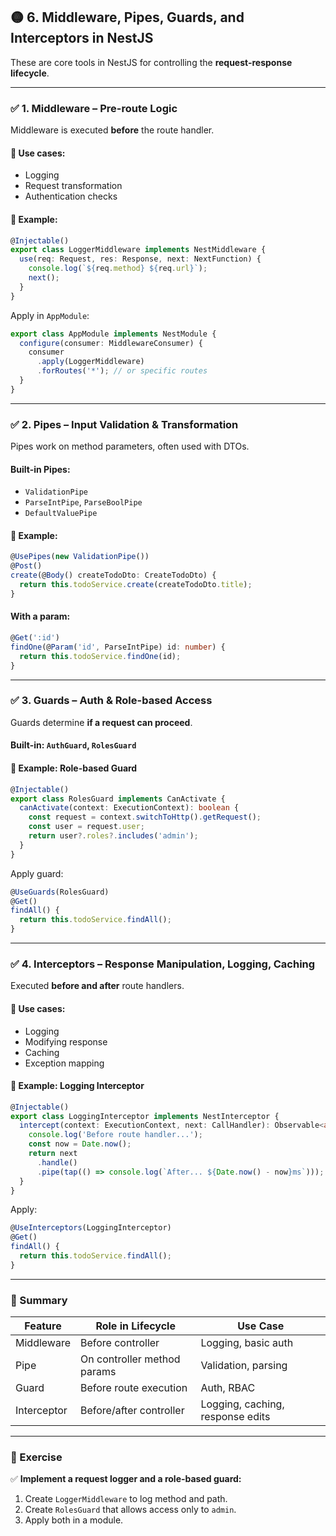 
## 🟡 **6. Middleware, Pipes, Guards, and Interceptors in NestJS**

These are core tools in NestJS for controlling the **request-response lifecycle**.

---

### ✅ **1. Middleware – Pre-route Logic**

Middleware is executed **before** the route handler.

#### 🔧 Use cases:

* Logging
* Request transformation
* Authentication checks

#### 🧱 Example:

```ts
@Injectable()
export class LoggerMiddleware implements NestMiddleware {
  use(req: Request, res: Response, next: NextFunction) {
    console.log(`${req.method} ${req.url}`);
    next();
  }
}
```

Apply in `AppModule`:

```ts
export class AppModule implements NestModule {
  configure(consumer: MiddlewareConsumer) {
    consumer
      .apply(LoggerMiddleware)
      .forRoutes('*'); // or specific routes
  }
}
```

---

### ✅ **2. Pipes – Input Validation & Transformation**

Pipes work on method parameters, often used with DTOs.

#### Built-in Pipes:

* `ValidationPipe`
* `ParseIntPipe`, `ParseBoolPipe`
* `DefaultValuePipe`

#### 🧱 Example:

```ts
@UsePipes(new ValidationPipe())
@Post()
create(@Body() createTodoDto: CreateTodoDto) {
  return this.todoService.create(createTodoDto.title);
}
```

#### With a param:

```ts
@Get(':id')
findOne(@Param('id', ParseIntPipe) id: number) {
  return this.todoService.findOne(id);
}
```

---

### ✅ **3. Guards – Auth & Role-based Access**

Guards determine **if a request can proceed**.

#### Built-in: `AuthGuard`, `RolesGuard`

#### 🧱 Example: Role-based Guard

```ts
@Injectable()
export class RolesGuard implements CanActivate {
  canActivate(context: ExecutionContext): boolean {
    const request = context.switchToHttp().getRequest();
    const user = request.user;
    return user?.roles?.includes('admin');
  }
}
```

Apply guard:

```ts
@UseGuards(RolesGuard)
@Get()
findAll() {
  return this.todoService.findAll();
}
```

---

### ✅ **4. Interceptors – Response Manipulation, Logging, Caching**

Executed **before and after** route handlers.

#### 🔧 Use cases:

* Logging
* Modifying response
* Caching
* Exception mapping

#### 🧱 Example: Logging Interceptor

```ts
@Injectable()
export class LoggingInterceptor implements NestInterceptor {
  intercept(context: ExecutionContext, next: CallHandler): Observable<any> {
    console.log('Before route handler...');
    const now = Date.now();
    return next
      .handle()
      .pipe(tap(() => console.log(`After... ${Date.now() - now}ms`)));
  }
}
```

Apply:

```ts
@UseInterceptors(LoggingInterceptor)
@Get()
findAll() {
  return this.todoService.findAll();
}
```

---

### 🔁 Summary

| Feature     | Role in Lifecycle           | Use Case                         |
| ----------- | --------------------------- | -------------------------------- |
| Middleware  | Before controller           | Logging, basic auth              |
| Pipe        | On controller method params | Validation, parsing              |
| Guard       | Before route execution      | Auth, RBAC                       |
| Interceptor | Before/after controller     | Logging, caching, response edits |

---

### 💪 Exercise

✅ **Implement a request logger and a role-based guard:**

1. Create `LoggerMiddleware` to log method and path.
2. Create `RolesGuard` that allows access only to `admin`.
3. Apply both in a module.

